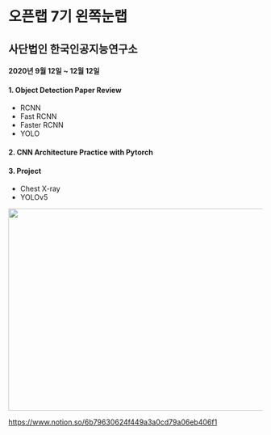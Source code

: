 # 오픈랩 7기 왼쪽눈랩
## 사단법인 한국인공지능연구소

#### 2020년 9월 12일 ~ 12월 12일

#### 1. Object Detection Paper Review
- RCNN
- Fast RCNN
- Faster RCNN
- YOLO

#### 2. CNN Architecture Practice with Pytorch

#### 3. Project
- Chest X-ray
- YOLOv5
<img src="https://user-images.githubusercontent.com/71136942/102185344-44ac0a80-3ef4-11eb-94d8-ae99b739dd04.png" width="700" height="400">

https://www.notion.so/6b79630624f449a3a0cd79a06eb406f1
